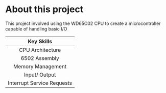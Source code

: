 # About this project
This project involved using the WD65C02 CPU to create a microcontroller capable of handling basic I/O

| Key Skills               |
|:-------------:           |
|CPU Architecture          |
|6502 Assembly             |
|Memory Management         |
|Input/ Output             |
|Interrupt Service Requests|

